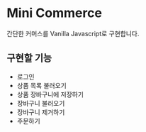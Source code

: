 # Mini Commerce

간단한 커머스를 Vanilla Javascript로 구현합니다.

## 구현할 기능

- 로그인
- 상품 목록 불러오기
- 상품 장바구니에 저장하기
- 장바구니 불러오기
- 장바구니 제거하기
- 주문하기
